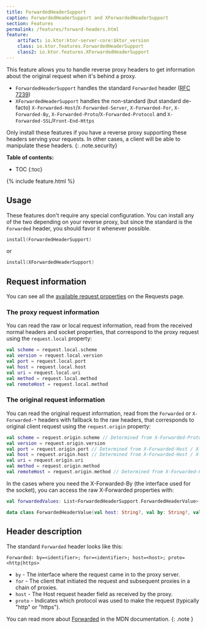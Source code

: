 ```yaml
---
title: ForwardedHeaderSupport
caption: ForwardedHeaderSupport and XForwardedHeaderSupport
section: Features
permalink: /features/forward-headers.html
feature:
    artifact: io.ktor:ktor-server-core:$ktor_version
    class: io.ktor.features.ForwardedHeaderSupport
    class2: io.ktor.features.XForwardedHeaderSupport
---
```


This feature allows you to handle reverse proxy headers to get information about the original
request when it's behind a proxy.

* `ForwardedHeaderSupport` handles the standard `Forwarded` header ([RFC 7239](https://tools.ietf.org/html/rfc7239))
* `XForwardedHeaderSupport` handles the non-standard (but standard de-facto) `X-Forwarded-Host`/`X-Forwarded-Server`, `X-Forwarded-For`, `X-Forwarded-By`, `X-Forwarded-Proto`/`X-Forwarded-Protocol` and `X-Forwarded-SSL`/`Front-End-Https`

Only install these features if you have a reverse proxy supporting these headers serving your requests.
In other cases, a client will be able to manipulate these headers.
{: .note.security}

**Table of contents:**

* TOC
{:toc}

{% include feature.html %}

## Usage

These features don't require any special configuration.
You can install any of the two depending on your reverse proxy,
but since the standard is the `Forwarded` header, you should
favor it whenever possible.

```kotlin
install(ForwardedHeaderSupport)
```

or 

```kotlin
install(XForwardedHeaderSupport)
```

## Request information

You can see all the [available request properties](/servers/requests.html#properties) on the Requests page.

### The proxy request information

You can read the raw or local request information, read from the received normal
headers and socket properties, that correspond to the proxy request
using the `request.local` property:

```kotlin
val scheme = request.local.scheme
val version = request.local.version
val port = request.local.port
val host = request.local.host
val uri = request.local.uri
val method = request.local.method
val remoteHost = request.local.method
```

### The original request information

You can read the original request information, read from the `Forwarded`
or `X-Forwarded-*` headers with fallback to the raw headers,
that corresponds to original client request using the `request.origin` property:

```kotlin
val scheme = request.origin.scheme // Determined from X-Forwarded-Proto / X-Forwarded-Protocol / X-Forwarded-SSL
val version = request.origin.version
val port = request.origin.port // Determined from X-Forwarded-Host / X-Forwarded-Server
val host = request.origin.host // Determined from X-Forwarded-Host / X-Forwarded-Server
val uri = request.origin.uri
val method = request.origin.method
val remoteHost = request.origin.method // Determined from X-Forwarded-For
```

In the cases where you need the X-Forwarded-By (the interface used for the socket), you can access the raw X-Forwarded properties with:

```kotlin
val forwardedValues: List<ForwardedHeaderSupport.ForwardedHeaderValue> = call.attributes[ForwardedHeaderSupport.ForwardedParsedKey]
```

```kotlin
data class ForwardedHeaderValue(val host: String?, val by: String?, val forParam: String?, val proto: String?, val others: Map<String, String>)
```

## Header description

The standard `Forwarded` header looks like this: 

```
Forwarded: by=<identifier>; for=<identifier>; host=<host>; proto=<http|https>
```

* `by` - The interface where the request came in to the proxy server.
* `for` - The client that initiated the request and subsequent proxies in a chain of proxies.
* `host` - The Host request header field as received by the proxy.
* `proto` - Indicates which protocol was used to make the request (typically "http" or "https").

You can read more about [Forwarded](https://developer.mozilla.org/en-US/docs/Web/HTTP/Headers/Forwarded) in the MDN documentation.
{: .note }
